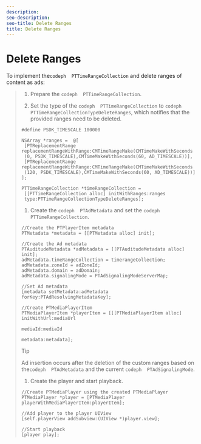 ```yaml
---
description: 
seo-description: 
seo-title: Delete Ranges
title: Delete Ranges
---
```


# Delete Ranges

To implement the`codeph  PTTimeRangeCollection` and delete ranges of content as ads:
>1. Prepare the `codeph  PTTimeRangeCollection`.
>   
>1. Set the type of the `codeph  PTTimeRangeCollection` to `codeph  PTTimeRangeCollectionTypeDeleteRanges`, which notifies  that the provided ranges need to be deleted.
>   ```
>   #define PSDK_TIMESCALE 100000 
>         
>   NSArray *ranges =  @[ 
>    [PTReplacementRange replacementRangeWithRange:CMTimeRangeMake(CMTimeMakeWithSeconds 
>    (0, PSDK_TIMESCALE),CMTimeMakeWithSeconds(60, AD_TIMESCALE))], 
>    [PTReplacementRange replacementRangeWithRange:CMTimeRangeMake(CMTimeMakeWithSeconds 
>    (120, PSDK_TIMESCALE),CMTimeMakeWithSeconds(60, AD_TIMESCALE))] 
>   ]; 
>         
>   PTTimeRangeCollection *timeRangeCollection = 
>    [[PTTimeRangeCollection alloc] initWithRanges:ranges 
>    type:PTTimeRangeCollectionTypeDeleteRanges];
>   ```
>   
>   
>1. Create the `codeph  PTAdMetadata` and set the `codeph  PTTimeRangeCollection`.
>   ```
>   //Create the PTPlayerItem metadata 
>   PTMetadata *metadata = [[PTMetadata alloc] init]; 
>     
>   //Create the Ad metadata 
>   PTAuditudeMetadata *adMetadata = [[PTAuditudeMetadata alloc] init]; 
>   adMetadata.timeRangeCollection = timerangeCollection; 
>   adMetadata.zoneId = adZoneId; 
>   adMetadata.domain = adDomain; 
>   adMetadata.signalingMode = PTAdSignalingModeServerMap; 
>     
>   //Set Ad metadata 
>   [metadata setMetadata:adMetadata forKey:PTAdResolvingMetadataKey]; 
>     
>   //Create PTMediaPlayerItem 
>   PTMediaPlayerItem *playerItem = [[[PTMediaPlayerItem alloc] initWithUrl:mediaUrl 
>                                                                   mediaId:mediaId 
>                                                                  metadata:metadata];
>   ```
>   >[!TIP]
>   >
>   >Ad insertion occurs after the deletion of the custom ranges based on the`codeph  PTAdMetadata` and the current `codeph  PTAdSignalingMode`.
>   
>   
>1. Create the player and start playback.
>   ```
>   //Create PTMediaPlayer using the created PTMediaPlayer 
>   PTMediaPlayer *player = [PTMediaPlayer playerWithMediaPlayerItem:playerItem]; 
>     
>   //Add player to the player UIView 
>   [self.playerView addSubview:(UIView *)player.view]; 
>     
>   //Start playback 
>   [player play];
>   ```
>   
>   
>   
